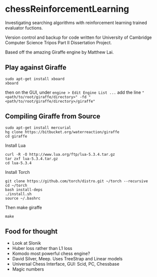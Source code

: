 # chessReinforcementLearning
Investigating searching algorithms with reinforcement learning trained evaluator fuctions.

Version control and backup for code written for University of Cambridge Computer Science Tripos Part II Dissertation Project.

Based off the amazing Giraffe engine by Matthew Lai.

## Play against Giraffe
```
sudo apt-get install xboard
xboard
```
then on the GUI, under `engine > Edit Engine List ...` add the line `"<path/to/root/giraffe/directory>" -fd "<path/to/root/giraffe/directory>/giraffe"`


## Compiling Giraffe from Source

```
sudo apt-get install mercurial
hg clone https://bitbucket.org/waterreaction/giraffe
cd giraffe
```
Install Lua
```
curl -R -O http://www.lua.org/ftp/lua-5.3.4.tar.gz
tar zxf lua-5.3.4.tar.gz
cd lua-5.3.4
```
Install Torch
```
git clone https://github.com/torch/distro.git ~/torch --recursive
cd ~/torch
bash install-deps
./install.sh
source ~/.bashrc
```
Then make giraffe
```
make
```

## Food for thought

* Look at Slonik
* Huber loss rather than L1 loss
* Komodo most powerful chess engine?
* David Silver, Meep. Uses TreeStrap and Linear models
* Universal Chess Interface, GUI: Scid, PC, Chessbase
* Magic numbers
